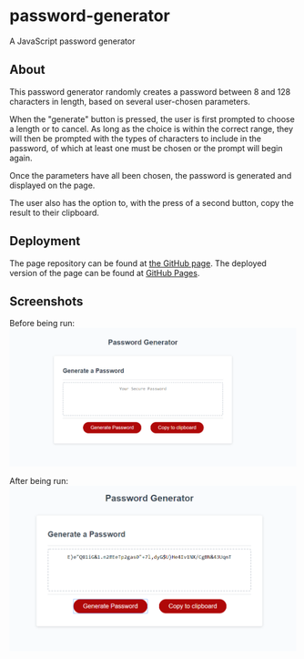 # password-generator
A JavaScript password generator

## About
This password generator randomly creates a password between 8 and 128 characters in length, based on several user-chosen parameters.

When the "generate" button is pressed, the user is first prompted to choose a length or to cancel. As long as the choice is within the correct range, they will then be prompted with the types of characters to include in the password, of which at least one must be chosen or the prompt will begin again.

Once the parameters have all been chosen, the password is generated and displayed on the page.

The user also has the option to, with the press of a second button, copy the result to their clipboard.

## Deployment

The page repository can be found at [the GitHub page](https://github.com/chriseld/password-generator).
The deployed version of the page can be found at [GitHub Pages](https://chriseld.github.io/password-generator/).

## Screenshots
Before being run:
![Screenshot of the generator before being run](https://github.com/chriseld/password-generator/blob/master/screenshots/password-generator-1.png)

After being run:
![Screenshot of the generator after being run](https://github.com/chriseld/password-generator/blob/master/screenshots/password-generator-2.png)